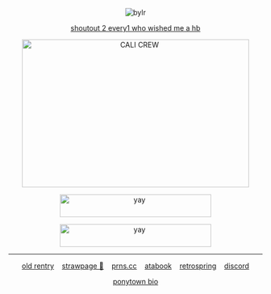<p align="center"> <img src="https://komarev.com/ghpvc/?username=bylrx&label=PALM%20TREES&color=fce144&style=flat" alt="bylr" /> </p>

<p align="center"><a href="https://rentry.co/byersbirthday">shoutout 2 every1 who wished me a hb </a>
</p>

<p align="center"> <img src="https://i.ibb.co/Gp61rR5/CALI-CREW.png" width="450" height="293" alt="CALI CREW"/>

<p align="center">
  <a href="https://rentry.co/californiacrew" target="_blank">
    <img src="https://i.ibb.co/h24jT9p/TEXT.png" width="300" height="45" alt="yay"/>
  </a>
</p>

<p align="center">
  <a href="https://colormytree.me/2024/01JE4RT5QD0K06B17XT8V9YSR2" target="_blank">
    <img src="https://i.ibb.co/rbMpc5t/COLOR-MY-TREE.png" width="300" height="45" alt="yay"/>
  </a>
</p>

***

<p align="center">
  <a href="https://rentry.co/willwise">old rentry</a> 
  &nbsp;&nbsp;
  <a href="https://boymale.straw.page/">strawpage 💛</a>
  &nbsp;&nbsp;
  <a href="https://pronouns.cc/@cleric">prns.cc</a>
  &nbsp;&nbsp;
    <a href="https://yellow.atabook.org/">atabook</a> 
  &nbsp;&nbsp;
  <a href="https://retrospring.net/@willbyers">retrospring</a>
  &nbsp;&nbsp;
  <a href="https://discordapp.com/users/1201915598213484607">discord</a>
</p>

<p align="center"><a href="https://rentry.co/ponytownbio">ponytown bio</a></p>
